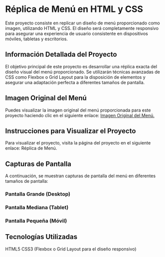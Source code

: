 # Réplica de Menú en HTML y CSS
Este proyecto consiste en replicar un diseño de menú proporcionado como imagen, utilizando HTML y CSS. El diseño será completamente responsivo para asegurar una experiencia de usuario consistente en dispositivos móviles, tabletas y escritorios.

## Información Detallada del Proyecto
El objetivo principal de este proyecto es desarrollar una réplica exacta del diseño visual del menú proporcionado. Se utilizarán técnicas avanzadas de CSS como Flexbox o Grid Layout para la disposición de elementos y asegurar una adaptación perfecta a diferentes tamaños de pantalla.

## Imagen Original del Menú
Puedes visualizar la imagen original del menú proporcionada para este proyecto haciendo clic en el siguiente enlace: <a href="https://dribbble.com/shots/20184753-Photo-Gallery/attachments/15255582?mode=media">Imagen Original del Menú.</a>

## Instrucciones para Visualizar el Proyecto
Para visualizar el proyecto, visita la página del proyecto en el siguiente enlace: Réplica de Menú.

## Capturas de Pantalla
A continuación, se muestran capturas de pantalla del menú en diferentes tamaños de pantalla:

### Pantalla Grande (Desktop)

### Pantalla Mediana (Tablet)

### Pantalla Pequeña (Móvil)

## Tecnologías Utilizadas
HTML5
CSS3 (Flexbox o Grid Layout para el diseño responsivo)
